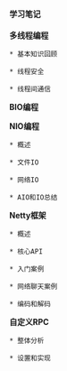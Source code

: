 #### 学习笔记

**多线程编程**

    * 基本知识回顾
    
    * 线程安全
    
    * 线程间通信
    
**BIO编程**    

**NIO编程**    

    * 概述
    
    * 文件IO
    
    * 网络IO
    
    * AIO和IO总结
    
    
**Netty框架**   

    * 概述
    
    * 核心API
    
    * 入门案例
    
    * 网络聊天案例
    
    * 编码和解码
    
**自定义RPC**   

    * 整体分析
    
    * 设置和实现 